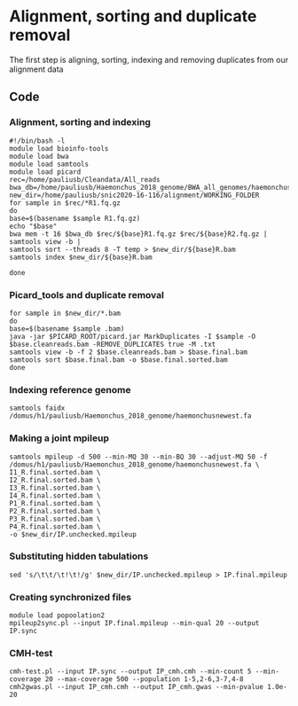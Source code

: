 # Alignment, sorting and duplicate removal
The first step is aligning, sorting, indexing and removing duplicates from our alignment data
## Code
### Alignment, sorting and indexing
``` shell
#!/bin/bash -l
module load bioinfo-tools
module load bwa
module load samtools
module load picard
rec=/home/pauliusb/Cleandata/All_reads
bwa_db=/home/pauliusb/Haemonchus_2018_genome/BWA_all_genomes/haemonchus_cc
new_dir=/home/pauliusb/snic2020-16-116/alignment/WORKING_FOLDER
for sample in $rec/*R1.fq.gz
do
base=$(basename $sample R1.fq.gz)
echo "$base"
bwa mem -t 16 $bwa_db $rec/${base}R1.fq.gz $rec/${base}R2.fq.gz |
samtools view -b |
samtools sort --threads 8 -T temp > $new_dir/${base}R.bam
samtools index $new_dir/${base}R.bam

done
```
### Picard_tools and duplicate removal
```shell
for sample in $new_dir/*.bam
do
base=$(basename $sample .bam)
java -jar $PICARD_ROOT/picard.jar MarkDuplicates -I $sample -O $base.cleanreads.bam -REMOVE_DUPLICATES true -M .txt
samtools view -b -f 2 $base.cleanreads.bam > $base.final.bam
samtools sort $base.final.bam -o $base.final.sorted.bam
done
```
### Indexing reference genome
``` shell
samtools faidx /domus/h1/pauliusb/Haemonchus_2018_genome/haemonchusnewest.fa
```
### Making a joint mpileup
``` shell
samtools mpileup -d 500 --min-MQ 30 --min-BQ 30 --adjust-MQ 50 -f /domus/h1/pauliusb/Haemonchus_2018_genome/haemonchusnewest.fa \
I1_R.final.sorted.bam \
I2_R.final.sorted.bam \
I3_R.final.sorted.bam \
I4_R.final.sorted.bam \
P1_R.final.sorted.bam \
P2_R.final.sorted.bam \
P3_R.final.sorted.bam \
P4_R.final.sorted.bam \
-o $new_dir/IP.unchecked.mpileup
```
### Substituting hidden tabulations
``` shell
sed 's/\t\t/\t!\t!/g' $new_dir/IP.unchecked.mpileup > IP.final.mpileup
```
### Creating synchronized files
``` shell
module load popoolation2
mpileup2sync.pl --input IP.final.mpileup --min-qual 20 --output IP.sync
```
### CMH-test
``` shell
cmh-test.pl --input IP.sync --output IP_cmh.cmh --min-count 5 --min-coverage 20 --max-coverage 500 --population 1-5,2-6,3-7,4-8
cmh2gwas.pl --input IP_cmh.cmh --output IP_cmh.gwas --min-pvalue 1.0e-20
```
